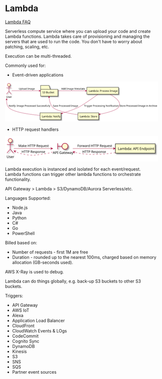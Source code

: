 # Lambda
[Lambda FAQ](https://aws.amazon.com/lambda/faqs/)

Serverless compute service where you can upload your code and create Lambda functions. Lambda takes care of provisioning and managing the servers that are used to run the code. You don't have to worry about patching, scaling, etc.

Execution can be multi-threaded.

Commonly used for:
- Event-driven applications

![lambda-event](img/Event-driven%20Application.svg)
- HTTP request handlers

![lambda-request](img/Request-driven%20Application.svg)

Lambda execution is instanced and isolated for each event/request. Lambda functions can trigger other lambda functions to orchestrate functionality.

API Gateway > Lambda > S3/DynamoDB/Aurora Serverless/etc.

Languages Supported:
- Node.js
- Java
- Python
- C#
- Go
- PowerShell

Billed based on:
- Number of requests - first 1M are free
- Duration - rounded up to the nearest 100ms, charged based on memory allocation (GB-seconds used).

AWS X-Ray is used to debug.

Lambda can do things globally, e.g. back-up S3 buckets to other S3 buckets.

Triggers:
- API Gateway
- AWS IoT
- Alexa
- Application Load Balancer
- CloudFront
- CloudWatch Events & LOgs
- CodeCommit
- Cognito Sync
- DynamoDB
- Kinesis
- S3
- SNS
- SQS
- Partner event sources 
